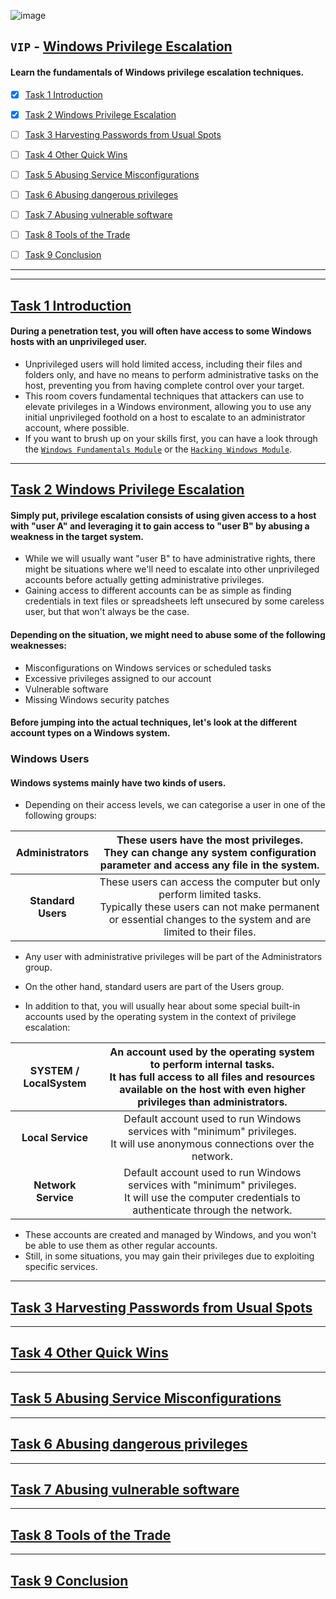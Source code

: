 ![image](https://user-images.githubusercontent.com/51442719/181646417-4f424c63-70c3-4715-9de6-c9021bae34dd.png)
## `VIP` - [Windows Privilege Escalation](https://tryhackme.com/jr/windowsprivesc20)
#### Learn the fundamentals of Windows privilege escalation techniques.

- [x] [Task 1  Introduction](#task-1--introduction)
- [x] [Task 2  Windows Privilege Escalation](#task-2--windows-privilege-escalation)
- [ ] [Task 3  Harvesting Passwords from Usual Spots](#task-3--harvesting-passwords-from-usual-spots)
- [ ] [Task 4  Other Quick Wins](#task-4--other-quick-wins)
- [ ] [Task 5  Abusing Service Misconfigurations](#task-5--abusing-service-misconfigurations)
- [ ] [Task 6  Abusing dangerous privileges](#task-6--abusing-dangerous-privileges)
- [ ] [Task 7  Abusing vulnerable software](#task-7--abusing-vulnerable-software)
- [ ] [Task 8  Tools of the Trade](#task-8--tools-of-the-trade)
- [ ] [Task 9  Conclusion](#task-9--conclusion)


---


---

## [Task 1  Introduction]()
#### During a penetration test, you will often have access to some Windows hosts with an unprivileged user. 
- Unprivileged users will hold limited access, including their files and folders only, and have no means to perform administrative tasks on the host, preventing you from having complete control over your target.
- This room covers fundamental techniques that attackers can use to elevate privileges in a Windows environment, allowing you to use any initial unprivileged foothold on a host to escalate to an administrator account, where possible.
- If you want to brush up on your skills first, you can have a look through the [`Windows Fundamentals Module`](https://tryhackme.com/module/windows-fundamentals) or the [`Hacking Windows Module`](https://tryhackme.com/module/hacking-windows-1).
 
 
---

## [Task 2  Windows Privilege Escalation]()
#### Simply put, privilege escalation consists of using given access to a host with "user A" and leveraging it to gain access to "user B" by abusing a weakness in the target system. 
- While we will usually want "user B" to have administrative rights, there might be situations where we'll need to escalate into other unprivileged accounts before actually getting administrative privileges.
- Gaining access to different accounts can be as simple as finding credentials in text files or spreadsheets left unsecured by some careless user, but that won't always be the case. 

#### Depending on the situation, we might need to abuse some of the following weaknesses:
- Misconfigurations on Windows services or scheduled tasks
- Excessive privileges assigned to our account
- Vulnerable software
- Missing Windows security patches

#### Before jumping into the actual techniques, let's look at the different account types on a Windows system.

### Windows Users
#### Windows systems mainly have two kinds of users. 
- Depending on their access levels, we can categorise a user in one of the following groups:

| Administrators | These users have the most privileges. <br> They can change any system configuration parameter and access any file in the system. |
|:---:|:---:|
| **Standard Users** | These users can access the computer but only perform limited tasks. <br> Typically these users can not make permanent or essential changes to the system and are limited to their files. |

- Any user with administrative privileges will be part of the Administrators group. 
- On the other hand, standard users are part of the Users group.

- In addition to that, you will usually hear about some special built-in accounts used by the operating system in the context of privilege escalation:

| **SYSTEM / LocalSystem** | An account used by the operating system to perform internal tasks. <br> It has full access to all files and resources available on the host with even higher privileges than administrators. |
|:---:|:---:|
| **Local Service** | Default account used to run Windows services with "minimum" privileges. <br> It will use anonymous connections over the network. |
| **Network Service** | Default account used to run Windows services with "minimum" privileges. <br> It will use the computer credentials to authenticate through the network. |

- These accounts are created and managed by Windows, and you won't be able to use them as other regular accounts. 
- Still, in some situations, you may gain their privileges due to exploiting specific services.

---

## [Task 3  Harvesting Passwords from Usual Spots]()

---

## [Task 4  Other Quick Wins]()

---

## [Task 5  Abusing Service Misconfigurations]()

---

## [Task 6  Abusing dangerous privileges]()

---

## [Task 7  Abusing vulnerable software]()

---

## [Task 8  Tools of the Trade]()

---

## [Task 9  Conclusion]()
